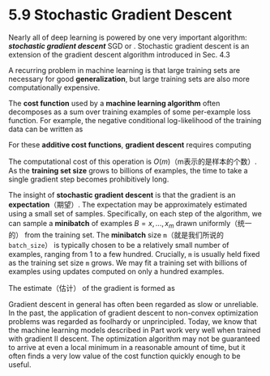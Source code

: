 # 5.9 Stochastic Gradient Descent

Nearly all of deep learning is powered by one very important algorithm: ***stochastic gradient descent*** SGD or . Stochastic gradient descent is an extension of the gradient descent algorithm introduced in Sec. 4.3

A recurring problem in machine learning is that large training sets are necessary for good **generalization**, but large training sets are also more computationally expensive.

The **cost function** used by a **machine learning algorithm** often decomposes as a sum over training examples of some per-example loss function. For example, the negative conditional log-likelihood of the training data can be written as



For these **additive cost functions**, **gradient descent** requires computing



The computational cost of this operation is $O ( m )$（m表示的是样本的个数）. As the **training set size** grows to billions of examples, the time to take a single gradient step becomes prohibitively long.



The insight of **stochastic gradient descent** is that the gradient is an **expectation**（期望）. The expectation may be approximately estimated using a small set of samples. Specifically, on each step of the algorithm, we can sample a **minibatch** of examples $B = {x ,...,x_m}$ drawn uniformly（统一的） from the training set. The **minibatch** size `m`（就是我们所说的`batch_size`） is typically chosen to be a relatively small number of examples, ranging from 1 to a few hundred. Crucially, `m` is usually held fixed as the training set size `m` grows. We may fit a training set with billions of examples using updates computed on only a hundred examples.



The estimate（估计） of the gradient is formed as





Gradient descent in general has often been regarded as slow or unreliable. In the past, the application of gradient descent to non-convex optimization problems was regarded as foolhardy or unprincipled. Today, we know that the machine learning models described in Part work very well when trained with gradient II
descent. The optimization algorithm may not be guaranteed to arrive at even a local minimum in a reasonable amount of time, but it often finds a very low value of the cost function quickly enough to be useful.

